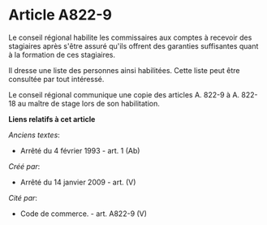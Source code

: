 # Article A822-9

Le conseil régional habilite les commissaires aux comptes à recevoir des stagiaires après s'être assuré qu'ils offrent des
garanties suffisantes quant à la formation de ces stagiaires. 

Il dresse une liste des personnes ainsi habilitées. Cette liste peut être consultée par tout intéressé. 

Le conseil régional communique une copie des articles A. 822-9 à A. 822-18 au maître de stage lors de son habilitation.

**Liens relatifs à cet article**

_Anciens textes_:

  - Arrêté du 4 février 1993 - art. 1 (Ab)

_Créé par_:

  - Arrêté du 14 janvier 2009 - art. (V)

_Cité par_:

  - Code de commerce. - art. A822-9 (V)
